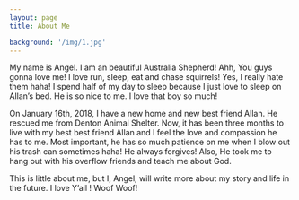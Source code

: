 ```yaml
---
layout: page
title: About Me

background: '/img/1.jpg'
---
```


My name is Angel. I am an beautiful Australia Shepherd! Ahh, You guys gonna love me!  I love run, sleep, eat and chase squirrels! Yes, I really hate them haha! I spend half of my day to sleep because I just love to sleep on Allan’s bed. He is so nice to me. I love that boy so much!

On January 16th, 2018, I have a new home and new best friend Allan. He rescued me from Denton Animal Shelter. Now, it has been three months to live with my best best friend Allan and I feel the love and compassion he has to me. Most important, he has so much patience on me when I blow out his trash can sometimes haha! He always forgives! Also, He took me to hang out with his overflow friends and teach me about God.

This is little about me, but I, Angel, will write more about my story and life in the future. I love Y’all ! Woof Woof!

